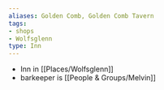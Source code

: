 ```yaml
---
aliases: Golden Comb, Golden Comb Tavern
tags: 
- shops
- Wolfsglenn
type: Inn
---
```


* Inn in [[Places/Wolfsglenn]]
* barkeeper is [[People & Groups/Melvin]]